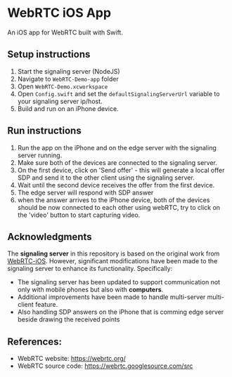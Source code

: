 # WebRTC iOS App

An iOS app for WebRTC built with Swift.


## Setup instructions
1. Start the signaling server (NodeJS)
2. Navigate to `WebRTC-Demo-app` folder
3. Open `WebRTC-Demo.xcworkspace`
4. Open `Config.swift` and set the `defaultSignalingServerUrl` variable to your signaling server ip/host.
5. Build and run on an iPhone device.

## Run instructions
1. Run the app on the iPhone and on the edge server with the signaling server running.
2. Make sure both of the devices are connected to the signaling server.
3. On the first device, click on 'Send offer' - this will generate a local offer SDP and send it to the other client using the signaling server.
4. Wait until the second device receives the offer from the first device.
5. The edge server will respond with SDP answer
6. when the answer arrives to the iPhone device, both of the devices should be now connected to each other using webRTC, try to click on the 'video' button to start capturing video.

## Acknowledgments
The **signaling server** in this repository is based on the original work from [WebRTC-iOS](https://github.com/stasel/WebRTC-iOS). However, significant modifications have been made to the signaling server to enhance its functionality. Specifically:
- The signaling server has been updated to support communication not only with mobile phones but also with **computers**.
- Additional improvements have been made to handle multi-server multi-client feature.
- Also handling SDP answers on the iPhone that is comming edge server beside drawing the received points

## References:
* WebRTC website: https://webrtc.org/
* WebRTC source code: https://webrtc.googlesource.com/src

